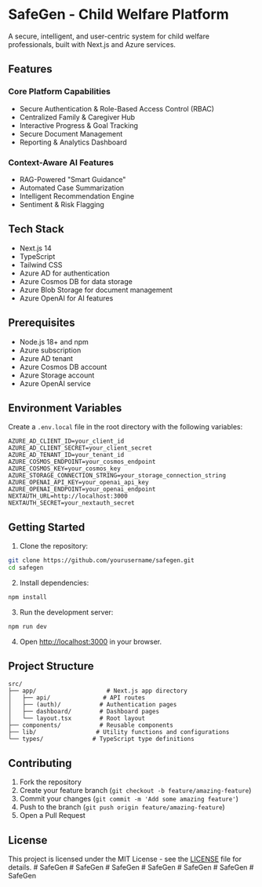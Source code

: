 # SafeGen - Child Welfare Platform

A secure, intelligent, and user-centric system for child welfare professionals, built with Next.js and Azure services.

## Features

### Core Platform Capabilities
- Secure Authentication & Role-Based Access Control (RBAC)
- Centralized Family & Caregiver Hub
- Interactive Progress & Goal Tracking
- Secure Document Management
- Reporting & Analytics Dashboard

### Context-Aware AI Features
- RAG-Powered "Smart Guidance"
- Automated Case Summarization
- Intelligent Recommendation Engine
- Sentiment & Risk Flagging

## Tech Stack

- Next.js 14
- TypeScript
- Tailwind CSS
- Azure AD for authentication
- Azure Cosmos DB for data storage
- Azure Blob Storage for document management
- Azure OpenAI for AI features

## Prerequisites

- Node.js 18+ and npm
- Azure subscription
- Azure AD tenant
- Azure Cosmos DB account
- Azure Storage account
- Azure OpenAI service

## Environment Variables

Create a `.env.local` file in the root directory with the following variables:

```env
AZURE_AD_CLIENT_ID=your_client_id
AZURE_AD_CLIENT_SECRET=your_client_secret
AZURE_AD_TENANT_ID=your_tenant_id
AZURE_COSMOS_ENDPOINT=your_cosmos_endpoint
AZURE_COSMOS_KEY=your_cosmos_key
AZURE_STORAGE_CONNECTION_STRING=your_storage_connection_string
AZURE_OPENAI_API_KEY=your_openai_api_key
AZURE_OPENAI_ENDPOINT=your_openai_endpoint
NEXTAUTH_URL=http://localhost:3000
NEXTAUTH_SECRET=your_nextauth_secret
```

## Getting Started

1. Clone the repository:
```bash
git clone https://github.com/yourusername/safegen.git
cd safegen
```

2. Install dependencies:
```bash
npm install
```

3. Run the development server:
```bash
npm run dev
```

4. Open [http://localhost:3000](http://localhost:3000) in your browser.

## Project Structure

```
src/
├── app/                    # Next.js app directory
│   ├── api/               # API routes
│   ├── (auth)/           # Authentication pages
│   ├── dashboard/        # Dashboard pages
│   └── layout.tsx        # Root layout
├── components/           # Reusable components
├── lib/                 # Utility functions and configurations
└── types/              # TypeScript type definitions
```

## Contributing

1. Fork the repository
2. Create your feature branch (`git checkout -b feature/amazing-feature`)
3. Commit your changes (`git commit -m 'Add some amazing feature'`)
4. Push to the branch (`git push origin feature/amazing-feature`)
5. Open a Pull Request

## License

This project is licensed under the MIT License - see the [LICENSE](LICENSE) file for details. #   S a f e G e n  
 #   S a f e G e n  
 #   S a f e G e n  
 #   S a f e G e n  
 #   S a f e G e n  
 #   S a f e G e n  
 #   S a f e G e n  
 